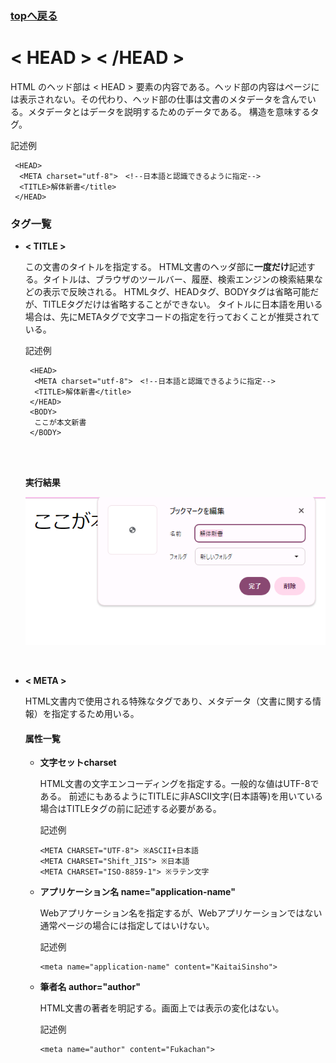 <h3><a href="https://b2211590.github.io/kaitaishinsho/html/html_top"><B>topへ戻る</B></a></h3>

# < HEAD > < /HEAD >
HTML のヘッド部は < HEAD > 要素の内容である。ヘッド部の内容はページには表示されない。その代わり、ヘッド部の仕事は文書のメタデータを含んでいる。メタデータとはデータを説明するためのデータである。
構造を意味するタグ。

  記述例 [](変更しない)
  
  ```
   <HEAD>
    <META charset="utf-8">　<!--日本語と認識できるように指定-->
    <TITLE>解体新書</title>
   </HEAD>
  ```


### タグ一覧


- **< TITLE >**
  
  この文書のタイトルを指定する。
  HTML文書のヘッダ部に<b>一度だけ</b>記述する。タイトルは、ブラウザのツールバー、履歴、検索エンジンの検索結果などの表示で反映される。
  HTMLタグ、HEADタグ、BODYタグは省略可能だが、TITLEタグだけは省略することができない。
  タイトルに日本語を用いる場合は、先にMETAタグで文字コードの指定を行っておくことが推奨されている。
  <br>
  
  記述例 [](変更しない)
  
  ```
   <HEAD>
    <META charset="utf-8">　<!--日本語と認識できるように指定-->
    <TITLE>解体新書</title>
   </HEAD>
   <BODY>
    ここが本文新書
   </BODY>
  ```
  <br>
  <br>

  <b>実行結果</b>

  ![](../goto/head.png)

  <br>
  
- **< META >**
  
  HTML文書内で使用される特殊なタグであり、メタデータ（文書に関する情報）を指定するため用いる。
  
  
  #### 属性一覧

  
  - **文字セットcharset**
    
    HTML文書の文字エンコーディングを指定する。一般的な値はUTF-8である。
    前述にもあるようにTITLEに非ASCII文字(日本語等)を用いている場合はTITLEタグの前に記述する必要がある。
    
    記述例 [](変更しない)
    
    ```
    <META CHARSET="UTF-8"> ※ASCII+日本語
    <META CHARSET="Shift_JIS"> ※日本語
    <META CHARSET="ISO-8859-1"> ※ラテン文字
    ```
  - **アプリケーション名 name="application-name"**
    
    Webアプリケーション名を指定するが、Webアプリケーションではない通常ページの場合には指定してはいけない。
    
    記述例 [](変更しない)
    
    ```
    <meta name="application-name" content="KaitaiSinsho">
    ```
  - **筆者名 author="author"**
    
    HTML文書の著者を明記する。画面上では表示の変化はない。
    
    記述例 [](変更しない)
    
    ```
    <meta name="author" content="Fukachan">
    ```
